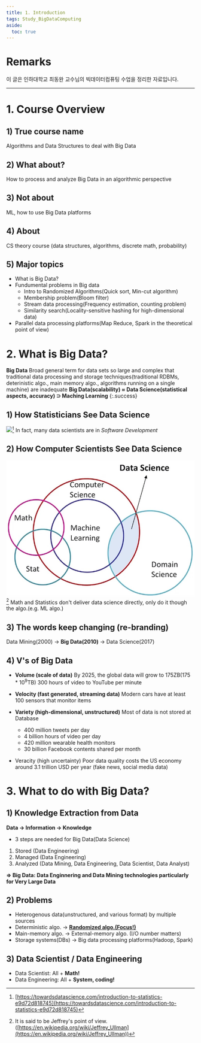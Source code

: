 ```yaml
---
title: 1. Introduction
tags: Study_BigDataComputing
aside:
  toc: true
---
```


# Remarks
이 글은 인하대학교 최동완 교수님의 빅데이터컴퓨팅 수업을 정리한 자료입니다.

<!--more-->

---

# 1. Course Overview
## 1) True course name
Algorithms and Data Structures to deal with Big Data

## 2) What about?
How to process and analyze Big Data in an algorithmic perspective

## 3) Not about
ML, how to use Big Data platforms

## 4) About
CS theory course (data structures, algorithms, discrete math, probability)

## 5) Major topics
- What is Big Data?
- Fundumental problems in Big data
  - Intro to Randomized Algorithms(Quick sort, Min-cut algorithm)
  - Membership problem(Bloom filter)
  - Stream data processing(Frequency estimation, counting problem)
  - Similarity search(Locality-sensitive hashing for high-dimensional data)
- Parallel data processing platforms(Map Reduce, Spark in the theoretical point of view)


# 2. What is Big Data?
**Big Data**
Broad general term for data sets so large and complex that traditional data processing and storage techniques(traditional RDBMs, deterinistic algo., main memory algo., algorithms running on a single machine) are inadequate
**Big Data(scalability) $\approx$ Data Science(statistical aspects, accuracy) $\supset$ Maching Learning**
{:.success}

## 1) How Statisticians See Data Science
![](https://miro.medium.com/max/1092/1*mgXvzNcwfpnBawI6XTkVRg.png)[^1]
In fact, many data scientists are in *Software Development*

## 2) How Computer Scientists See Data Science
![](/deprecated/images/2020-03-17-1/001.jpg)[^2]
Math and Statistics don't deliver data science directly, only do it though the algo.(e.g. ML algo.)

## 3) The words keep changing (re-branding)
Data Mining(2000) → **Big Data(2010)** → Data Science(2017)


## 4) V's of Big Data
- **Volume (scale of data)**
By 2025, the global data will grow to 175ZB(175 * 10$^9$TB)
300 hours of video to YouTube per minute

- **Velocity (fast generated, streaming data)**
Modern cars have at least 100 sensors that monitor items

- **Variety (high-dimensional, unstructured)**
Most of data is not stored at Database
  - 400 million tweets per day
  - 4 billion hours of video per day
  - 420 million wearable health monitors
  - 30 billion Facebook contents shared per month

- Veracity (high uncertainty)
Poor data quality costs the US economy around 3.1 trillion USD per year (fake news, social media data)


# 3. What to do with Big Data?
## 1) Knowledge Extraction from Data
**Data → Information → Knowledge**

- 3 steps are needed for Big Data(Data Science)
1. Stored (Data Engineering)
2. Managed (Data Engineering)
3. Analyzed (Data Mining, Data Engineering, Data Scientist, Data Analyst)

**$\Rightarrow$ Big Data: Data Enginnering and Data Mining technologies particularly for Very Large Data**

## 2) Problems
- Heterogenous data(unstructured, and various format) by multiple sources
- Deterministic algo. → **<u>Randomized algo.(Focus!)</u>**
- Main-memory algo. → External-memory algo. (I/O number matters)
- Storage systems(DBs) → Big data processing platforms(Hadoop, Spark)

## 3) Data Scientist / Data Engineering
- Data Scientist: All + **Math!**
- Data Engineering: All + **System, coding!**


[^1]: [https://towardsdatascience.com/introduction-to-statistics-e9d72d818745](https://towardsdatascience.com/introduction-to-statistics-e9d72d818745)

[^2]: It is said to be Jeffrey's point of view. ([https://en.wikipedia.org/wiki/Jeffrey_Ullman](https://en.wikipedia.org/wiki/Jeffrey_Ullman))
